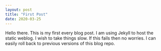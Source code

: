 ```yaml
---
layout: post
title: "First Post"
date: 2020-03-25
---
```


Hello there. This is my first every blog post. I am using Jekyll to host the static weblog.
I wish to take things slow.
If this fails then no worries. I can easily roll back to previous versions of this blog repo.
